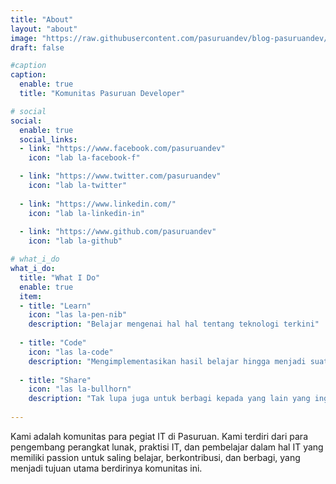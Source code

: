 ```yaml
---
title: "About"
layout: "about"
image: "https://raw.githubusercontent.com/pasuruandev/blog-pasuruandev/main/static/assets/46735304_2044425718976192_3169266913045269866_n.jpg"
draft: false

#caption
caption:
  enable: true
  title: "Komunitas Pasuruan Developer"

# social
social:
  enable: true
  social_links:
  - link: "https://www.facebook.com/pasuruandev"
    icon: "lab la-facebook-f"

  - link: "https://www.twitter.com/pasuruandev"
    icon: "lab la-twitter"
    
  - link: "https://www.linkedin.com/"
    icon: "lab la-linkedin-in"
    
  - link: "https://www.github.com/pasuruandev"
    icon: "lab la-github"

# what_i_do
what_i_do:
  title: "What I Do"
  enable: true
  item:
  - title: "Learn"
    icon: "las la-pen-nib"
    description: "Belajar mengenai hal hal tentang teknologi terkini"
    
  - title: "Code"
    icon: "las la-code"
    description: "Mengimplementasikan hasil belajar hingga menjadi suatu product yang bermanfaat"
    
  - title: "Share"
    icon: "las la-bullhorn"
    description: "Tak lupa juga untuk berbagi kepada yang lain yang ingin belajar"
 
---
```

Kami adalah komunitas para pegiat IT di Pasuruan. Kami terdiri dari para pengembang perangkat lunak, praktisi IT, dan pembelajar dalam hal IT yang memiliki passion untuk saling belajar, berkontribusi, dan berbagi, yang menjadi tujuan utama berdirinya komunitas ini.